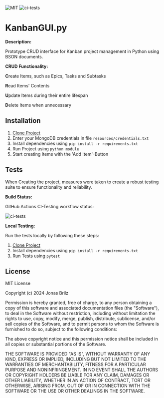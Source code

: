 ![MIT](https://img.shields.io/badge/license-MIT-blue.svg)
![ci-tests](https://github.com/JonasBrilz/KanbanGUI.py/actions/workflows/tests.yml/badge.svg)

# KanbanGUI.py

**Description:**

Prototype CRUD interface for Kanban project management in Python using BSON documents.

**CRUD Functionality:**

**C**reate Items, such as Epics, Tasks and Subtasks 

**R**ead Items' Contents

**U**pdate Items during their entire lifespan

**D**elete Items when unnecessary

## Installation

1. [Clone Project](https://docs.github.com/en/repositories/creating-and-managing-repositories/cloning-a-repository)
2. Enter your MongoDB credentials in file `resources/credentials.txt`
3. Install dependencies using `pip install -r requirements.txt`
4. Run Project using `python module`
5. Start creating Items with the 'Add Item'-Button

## Tests

When Creating the project, measures were taken to create a robust testing suite to ensure functionality and reliability.

**Build Status:**

GitHub Actions CI-Testing workflow status:

![ci-tests](https://github.com/JonasBrilz/KanbanGUI.py/actions/workflows/tests.yml/badge.svg)

**Local Testing:**

Run the tests locally by following these steps:
1. [Clone Project](https://docs.github.com/en/repositories/creating-and-managing-repositories/cloning-a-repository)
2. Install dependencies using `pip install -r requirements.txt`
3. Run Tests using `pytest`

## License

MIT License

Copyright (c) 2024 Jonas Brilz

Permission is hereby granted, free of charge, to any person obtaining a copy
of this software and associated documentation files (the "Software"), to deal
in the Software without restriction, including without limitation the rights
to use, copy, modify, merge, publish, distribute, sublicense, and/or sell
copies of the Software, and to permit persons to whom the Software is
furnished to do so, subject to the following conditions:

The above copyright notice and this permission notice shall be included in all
copies or substantial portions of the Software.

THE SOFTWARE IS PROVIDED "AS IS", WITHOUT WARRANTY OF ANY KIND, EXPRESS OR
IMPLIED, INCLUDING BUT NOT LIMITED TO THE WARRANTIES OF MERCHANTABILITY,
FITNESS FOR A PARTICULAR PURPOSE AND NONINFRINGEMENT. IN NO EVENT SHALL THE
AUTHORS OR COPYRIGHT HOLDERS BE LIABLE FOR ANY CLAIM, DAMAGES OR OTHER
LIABILITY, WHETHER IN AN ACTION OF CONTRACT, TORT OR OTHERWISE, ARISING FROM,
OUT OF OR IN CONNECTION WITH THE SOFTWARE OR THE USE OR OTHER DEALINGS IN THE
SOFTWARE.
